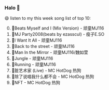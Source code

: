 

### Halo 👋

😄 listen to my this week song list of top 10:

0. 🌈Beats Myself and I (Mix Version) - 顽童MJ116
1. 🌈MJ Party2008(beats by ezasscul) - 瘦子E.SO
2. 🌈I Want It All - 顽童MJ116
3. 🌈Back to the street - 顽童MJ116
4. 🌈Man In the Mirror - 顽童MJ116/魏如萱
5. 🌈Jungle - 顽童MJ116
6. 🌈Running - 顽童MJ116
7. 🌈脏艺术家 (Live) - MC HotDog 热狗
8. 🌈除了说唱我什么都不会 - MC HotDog 热狗
9. 🌈NFT - MC HotDog 热狗

